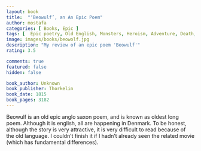 ```yaml
---
layout: book
title:  "‘Beowulf’, an An Epic Poem"
author: mostafa
categories: [ Books, Epic ]
tags: [  Epic poetry, Old English, Monsters, Heroism, Adventure, Death, Tradition, History, Literature ]
image: images/books/beowolf.jpg
description: "My review of an epic poem 'Beowulf'"
rating: 3.5

comments: true
featured: false
hidden: false

book_author: Unknown
book_publisher: Thorkelin
book_date: 1815
book_pages: 3182
---
```


Beowulf is an old epic anglo saxon poem, and is known as oldest long poem. Although it is english, all are happening in Denmark. To be honest, although the story is very attractive, it is very difficult to read because of the old language. I couldn’t finish it if I hadn’t already seen the related movie (which has fundamental differences).
